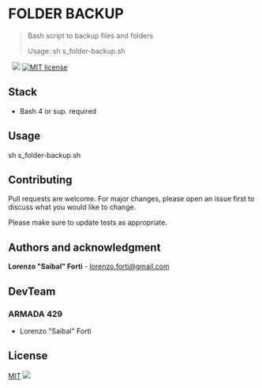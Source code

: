 # FOLDER BACKUP

> Bash script to backup files and folders
>
> Usage: sh s_folder-backup.sh

&nbsp;
![](https://img.shields.io/badge/Made%20with%20love%20and%20with-bash-blue) [![MIT license](https://img.shields.io/badge/License-MIT-green.svg)](https://lbesson.mit-license.org/)

## Stack

- Bash 4 or sup. required

## Usage

sh s_folder-backup.sh

## Contributing

Pull requests are welcome. For major changes, please open an issue first to discuss what you would like to change.

Please make sure to update tests as appropriate.

## Authors and acknowledgment

**Lorenzo "Saibal" Forti** - <lorenzo.forti@gmail.com>

## DevTeam

### ARMADA 429

* Lorenzo "Saibal" Forti

## License

[MIT](https://choosealicense.com/licenses/mit/)
![](https://img.shields.io/badge/License-Copyright%20Engagigo%20srl%20--%20All%20Rights%20Reserved-red)
